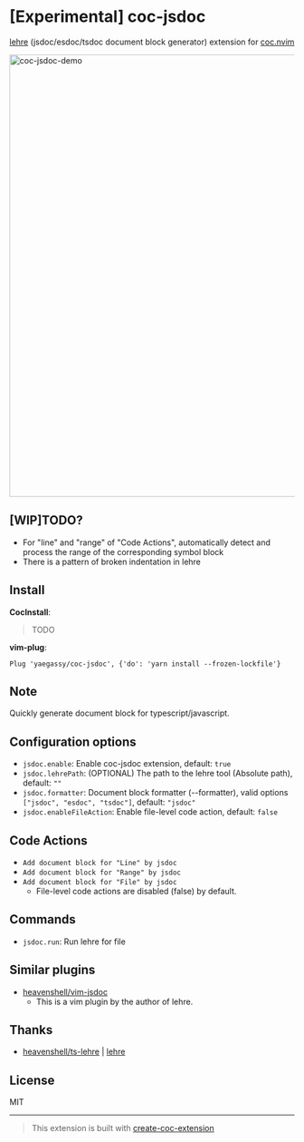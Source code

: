 # [Experimental] coc-jsdoc

[lehre](https://www.npmjs.com/package/lehre) (jsdoc/esdoc/tsdoc document block generator) extension for [coc.nvim](https://github.com/neoclide/coc.nvim)

<img width="780" alt="coc-jsdoc-demo" src="https://user-images.githubusercontent.com/188642/113977955-4cfecb80-987e-11eb-98e7-73e0fce9a452.gif">

## [WIP]TODO?

- For "line" and "range" of "Code Actions", automatically detect and process the range of the corresponding symbol block
- There is a pattern of broken indentation in lehre

## Install

**CocInstall**:

> TODO

**vim-plug**:

```vim
Plug 'yaegassy/coc-jsdoc', {'do': 'yarn install --frozen-lockfile'}
```

## Note

Quickly generate document block for typescript/javascript.

## Configuration options

- `jsdoc.enable`: Enable coc-jsdoc extension, default: `true`
- `jsdoc.lehrePath`: (OPTIONAL) The path to the lehre tool (Absolute path), default: `""`
- `jsdoc.formatter`: Document block formatter (--formatter), valid options `["jsdoc", "esdoc", "tsdoc"]`, default: `"jsdoc"`
- `jsdoc.enableFileAction`: Enable file-level code action, default: `false`

## Code Actions

- `Add document block for "Line" by jsdoc`
- `Add document block for "Range" by jsdoc`
- `Add document block for "File" by jsdoc`
  - File-level code actions are disabled (false) by default.

## Commands

- `jsdoc.run`: Run lehre for file

## Similar plugins

- [heavenshell/vim-jsdoc](https://github.com/heavenshell/vim-jsdoc)
  - This is a vim plugin by the author of lehre.

## Thanks

- [heavenshell/ts-lehre](https://github.com/heavenshell/ts-lehre) | [lehre](https://www.npmjs.com/package/lehre)

## License

MIT

---

> This extension is built with [create-coc-extension](https://github.com/fannheyward/create-coc-extension)
